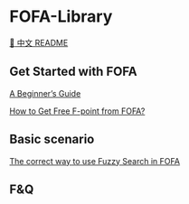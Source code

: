 # FOFA-Library

[:ledger: 中文 README](https://github.com/FofaInfo/FOFA-Library/blob/main/README_zh.md)
<br>
## Get Started with FOFA
[A Beginner’s Guide](https://github.com/FofaInfo/Awesome-FOFA/blob/main/Get%20Started%20with%20FOFA/A%20Beginner%E2%80%98s%20Guide.md)

[How to Get Free F-point from FOFA? ](https://github.com/FofaInfo/Awesome-FOFA/blob/main/Get%20Started%20with%20FOFA/How%20to%20Get%20Free%20F-point%20from%20FOFA%3F.md)

## Basic scenario
[The correct way to use Fuzzy Search in FOFA](https://github.com/FofaInfo/FOFA-Library/blob/main/Basic%20scenario/The%20correct%20way%20to%20use%20Fuzzy%20Search%20in%20FOFA.md)

## F&Q
